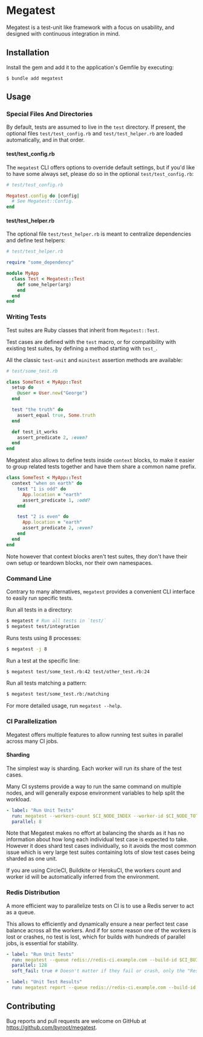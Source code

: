 # Megatest

Megatest is a test-unit like framework with a focus on usability, and designed with continuous integration in mind.

## Installation

Install the gem and add it to the application's Gemfile by executing:

    $ bundle add megatest

## Usage

### Special Files And Directories

By default, tests are assumed to live in the `test` directory. If present, the
optional files `test/test_config.rb` and `test/test_helper.rb` are loaded
automatically, and in that order.

#### test/test_config.rb

The `megatest` CLI offers options to override default settings, but if you'd
like to have some always set, please do so in the optional
`test/test_config.rb`:

```ruby
# test/test_config.rb

Megatest.config do |config|
  # See Megatest::Config.
end
```

#### test/test_helper.rb

The optional file `test/test_helper.rb` is meant to centralize dependencies and
define test helpers:

```ruby
# test/test_helper.rb

require "some_dependency"

module MyApp
  class Test < Megatest::Test
    def some_helper(arg)
    end
  end
end
```

### Writing Tests

Test suites are Ruby classes that inherit from `Megatest::Test`.

Test cases are defined with the `test` macro, or for compatibility with existing test suites,
by defining a method starting with `test_`.

All the classic `test-unit` and `minitest` assertion methods are available:

```ruby
# test/some_test.rb

class SomeTest < MyApp::Test
  setup do
    @user = User.new("George")
  end

  test "the truth" do
    assert_equal true, Some.truth
  end

  def test_it_works
    assert_predicate 2, :even?
  end
end
```

Megatest also allows to define tests inside `context` blocks, to make it easier to group
related tests together and have them share a common name prefix.

```ruby
class SomeTest < MyApp::Test
  context "when on earth" do
    test "1 is odd" do
      App.location = "earth"
      assert_predicate 1, :odd?
    end

    test "2 is even" do
      App.location = "earth"
      assert_predicate 2, :even?
    end
  end
end
```

Note however that context blocks aren't test suites, they don't have their own setup or teardown
blocks, nor their own namespaces.

### Command Line

Contrary to many alternatives, `megatest` provides a convenient CLI interface to easily run specific tests.

Run all tests in a directory:

```bash
$ megatest # Run all tests in `test/`
$ megatest test/integration
```

Runs tests using 8 processes:

```bash
$ megatest -j 8
```

Run a test at the specific line:

```bash
$ megatest test/some_test.rb:42 test/other_test.rb:24
```

Run all tests matching a pattern:

```bash
$ megatest test/some_test.rb:/matching
```

For more detailed usage, run `megatest --help`.

### CI Parallelization

Megatest offers multiple features to allow running test suites in parallel across
many CI jobs.

#### Sharding

The simplest way is sharding. Each worker will run its share of the test cases.

Many CI systems provide a way to run the same command on multiple nodes,
and will generally expose environment variables to help split the workload.

```yaml
- label: "Run Unit Tests"
  run: megatest --workers-count $CI_NODE_INDEX --worker-id $CI_NODE_TOTAL
  parallel: 8
```

Note that Megatest makes no effort at balancing the shards as it has no
information about how long each individual test case is expected to take.
However it does shard test cases individually, so it avoids the most common issue which is
very large test suites containing lots of slow test cases being sharded as one unit.

If you are using CircleCI, Buildkite or HerokuCI, the workers count and worker id
will be automatically inferred from the environment.

### Redis Distribution

A more efficient way to parallelize tests on CI is to use a Redis server to act as a queue.

This allows to efficiently and dynamically ensure a near perfect test case balance across all
the workers. And if for some reason one of the workers is lost or crashes, no test is lost,
which for builds with hundreds of parallel jobs, is essential for stability.

```yaml
- label: "Run Unit Tests"
  run: megatest --queue redis://redis-ci.example.com --build-id $CI_BUILD_ID --worker-id $CI_JOB_ID
  parallel: 128
  soft_fail: true # Doesn't matter if they fail or crash, only the "Results" job status matters

- label: "Unit Test Results"
  run: megatest report --queue redis://redis-ci.example.com --build-id $CI_BUILD_ID
```

## Contributing

Bug reports and pull requests are welcome on GitHub at https://github.com/byroot/megatest.
